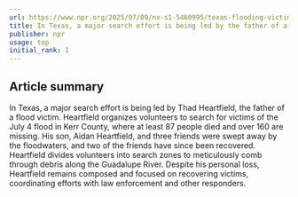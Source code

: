 ```yaml
---
url: https://www.npr.org/2025/07/09/nx-s1-5460995/texas-flooding-victims-search
title: In Texas, a major search effort is being led by the father of a flood victim
publisher: npr
usage: top
initial_rank: 1
---
```

## Article summary
In Texas, a major search effort is being led by Thad Heartfield, the father of a flood victim. Heartfield organizes volunteers to search for victims of the July 4 flood in Kerr County, where at least 87 people died and over 160 are missing. His son, Aidan Heartfield, and three friends were swept away by the floodwaters, and two of the friends have since been recovered. Heartfield divides volunteers into search zones to meticulously comb through debris along the Guadalupe River. Despite his personal loss, Heartfield remains composed and focused on recovering victims, coordinating efforts with law enforcement and other responders.
